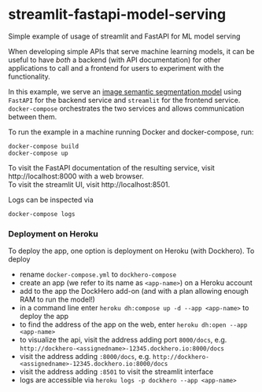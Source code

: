 # streamlit-fastapi-model-serving

Simple example of usage of streamlit and FastAPI for ML model serving

When developing simple APIs that serve machine learning models, it can be useful to have _both_ a backend (with API documentation) for other applications to call and a frontend for users to experiment with the functionality.

In this example, we serve an [image semantic segmentation model](https://pytorch.org/hub/pytorch_vision_deeplabv3_resnet101/) using `FastAPI` for the backend service and `streamlit` for the frontend service. `docker-compose` orchestrates the two services and allows communication between them.

To run the example in a machine running Docker and docker-compose, run:

    docker-compose build
    docker-compose up

To visit the FastAPI documentation of the resulting service, visit http://localhost:8000 with a web browser.  
To visit the streamlit UI, visit http://localhost:8501.

Logs can be inspected via 

    docker-compose logs

### Deployment on Heroku

To deploy the app, one option is deployment on Heroku (with Dockhero). To deploy

- rename `docker-compose.yml` to `dockhero-compose`
- create an app (we refer to its name as `<app-name>`) on a Heroku account 
- add to the app the DockHero add-on (and with a plan allowing enough RAM to run the model!)
- in a command line enter `heroku dh:compose up -d --app <app-name>` to deploy the app
- to find the address of the app on the web, enter `heroku dh:open --app <app-name>`
- to visualize the api, visit the address adding port `8000/docs`, e.g. `http://dockhero-<assignedname>-12345.dockhero.io:8000/docs`
- visit the address adding `:8000/docs`, e.g. `http://dockhero-<assignedname>-12345.dockhero.io:8000/docs`
- visit the address adding `:8501` to visit the streamlit interface
- logs are accessible via `heroku logs -p dockhero --app <app-name>`

